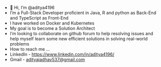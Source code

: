 - 👋 Hi, I’m @aditya4196
-  I’m a Full-Stack Developer proficient in Java, R and python as Back-End and TypeScript as Front-End
-  I have worked on Docker and Kubernetes
-  My goal is to become a Solution Architect
-  I’m looking to collaborate on github forum to help resolving issues and help myself learn some new efficient solutions in solving real-world problems
-  How to reach me ...
-    LinkedIn - https://www.linkedin.com/in/aditya4196/
-    Gmail - adityajadhav537@gmail.com

<!---
aditya4196/aditya4196 is a ✨ special ✨ repository because its `README.md` (this file) appears on your GitHub profile.
You can click the Preview link to take a look at your changes.
--->
